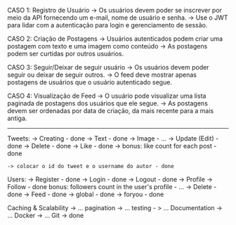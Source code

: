 CASO 1: Registro de Usuário
    -> Os usuários devem poder se inscrever por meio da API fornecendo um e-mail, nome de usuário e senha.
    -> Use o JWT para lidar com a autenticação para login e gerenciamento de sessão.

CASO 2: Criação de Postagens
    -> Usuários autenticados podem criar uma postagem com texto e uma imagem como conteúdo
    -> As postagens podem ser curtidas por outros usuários.

CASO 3: Seguir/Deixar de seguir usuário
    -> Os usuários devem poder seguir ou deixar de seguir outros.
    -> O feed deve mostrar apenas postagens de usuários que o usuário autenticado segue.

CASO 4: Visualização de Feed
    -> O usuário pode visualizar uma lista paginada de postagens dos usuários que ele segue.
    -> As postagens devem ser ordenadas por data de criação, da mais recente para a mais antiga.

------------------------------------------------------------------------------------------------------------------

Tweets: 
    -> Creating - done
        -> Text - done
        -> Image - ...
    -> Update (Edit) - done
    -> Delete - done
    -> Like - done
        -> bonus: like count for each post - done

    -> colocar o id do tweet e o username do autor - done

Users:
    -> Register - done
    -> Login - done
    -> Logout - done
    -> Profile
        -> Follow - done
        bonus: followers count in the user's profile - ...
    -> Delete - done
    -> Feed - done
        -> global - done
        -> foryou - done


Caching & Scalability -> ...
pagination -> ...
testing - > ...
Documentation -> ...
Docker -> ...
Git -> done